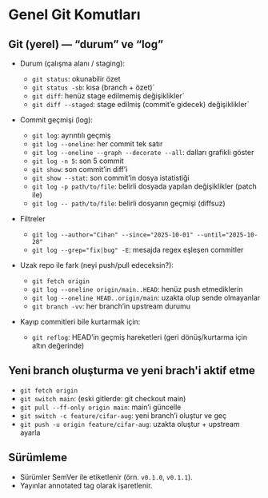 # Genel Git Komutları
## Git (yerel) — “durum” ve “log”
- Durum (çalışma alanı / staging):
    - `git status`: okunabilir özet
    - `git status -sb`: kısa (branch + özet)`
    - `git diff`: henüz stage edilmemiş değişiklikler`
    - `git diff --staged`: stage edilmiş (commit’e gidecek) değişiklikler`

- Commit geçmişi (log):
    - `git log`: ayrıntılı geçmiş
    - `git log --oneline`: her commit tek satır
    - `git log --oneline --graph --decorate --all`: dalları grafikli göster
    - `git log -n 5`: son 5 commit
    - `git show`: son commit’in diff’i
    - `git show --stat`: son commit’in dosya istatistiği
    - `git log -p path/to/file`: belirli dosyada yapılan değişiklikler (patch ile)
    - `git log -- path/to/file`: belirli dosyanın geçmişi (diffsuz)

- Filtreler
    - `git log --author="Cihan" --since="2025-10-01" --until="2025-10-28"`
    - `git log --grep="fix|bug" -E`: mesajda regex eşleşen commitler

- Uzak repo ile fark (neyi push/pull edeceksin?):
    - `git fetch origin`
    - `git log --oneline origin/main..HEAD`: henüz push etmediklerin
    - `git log --oneline HEAD..origin/main`: uzakta olup sende olmayanlar
    - `git branch -vv`: her branch’in upstream durumu

- Kayıp commitleri bile kurtarmak için:
    - `git reflog`: HEAD’in geçmiş hareketleri (geri dönüş/kurtarma için altın değerinde)

## Yeni branch oluşturma ve yeni brach'i aktif etme
- `git fetch origin`
- `git switch main`: (eski gitlerde: git checkout main)
- `git pull --ff-only origin main`: main’i güncelle
- `git switch -c feature/cifar-aug`: yeni branch’i oluştur ve geç
- `git push -u origin feature/cifar-aug`: uzakta oluştur + upstream ayarla

## Sürümleme
- Sürümler SemVer ile etiketlenir (örn. `v0.1.0`, `v0.1.1`).
- Yayınlar annotated tag olarak işaretlenir.